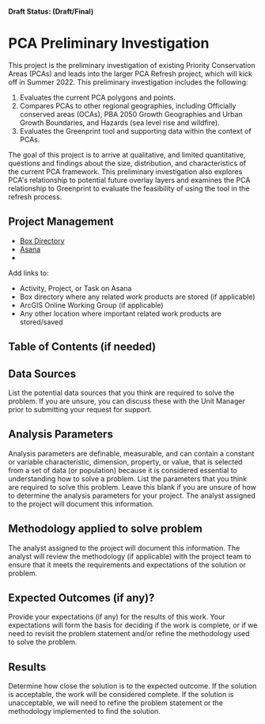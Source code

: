 **Draft Status: (Draft/Final)**

# PCA Preliminary Investigation

This project is the preliminary investigation of existing Priority Conservation Areas (PCAs) and leads into the larger PCA Refresh project, which will kick off in Summer 2022. This preliminary investigation includes the following: 

1. Evaluates the current PCA polygons and points. 
2. Compares PCAs to other regional geographies, including Officially conserved areas (OCAs), PBA 2050 Growth Geographies and Urban Growth Boundaries, and Hazards (sea level rise and wildfire).
3. Evaluates the Greenprint tool and supporting data within the context of PCAs.          

The goal of this project is to arrive at qualitative, and limited quantitative, questions and findings about the size, distribution, and characteristics of the current PCA framework. This preliminary investigation also explores PCA's relationship to potential future overlay layers and examines the PCA relationship to Greenprint to evaluate the feasibility of using the tool in the refresh process.

## Project Management

- [Box Directory](https://mtcdrive.box.com/s/uq2w1im8sdo5j2vjp3aj5hln84o5p28l)
- [Asana](https://app.asana.com/0/1200323879598920/1200323879598920)
- 
Add links to:
- Activity, Project, or Task on Asana 
- Box directory where any related work products are stored (if applicable) 
- ArcGIS Online Working Group (if applicable) 
- Any other location where important related work products are stored/saved 

## Table of Contents (if needed) 

## Data Sources

List the potential data sources that you think are required to solve the problem. If you are unsure, you can discuss these with the Unit Manager prior to submitting your request for support.

## Analysis Parameters

Analysis parameters are definable, measurable, and can contain a constant or variable characteristic, dimension, property, or value, that is selected from a set of data (or population) because it is considered essential to understanding how to solve a problem. List the parameters that you think are required to solve this problem. Leave this blank if you are unsure of how to determine the analysis parameters for your project. The analyst assigned to the project will document this information.

## Methodology applied to solve problem

The analyst assigned to the project will document this information. The analyst will review the methodology (if applicable) with the project team to ensure that it meets the requirements and expectations of the solution or problem.

## Expected Outcomes (if any)?

Provide your expectations (if any) for the results of this work. Your expectations will form the basis for deciding if the work is complete, or if we need to revisit the problem statement and/or refine the methodology used to solve the problem.

## Results

Determine how close the solution is to the expected outcome. If the solution is acceptable, the work will be considered complete. If the solution is unacceptable, we will need to refine the problem statement or the methodology implemented to find the solution.
